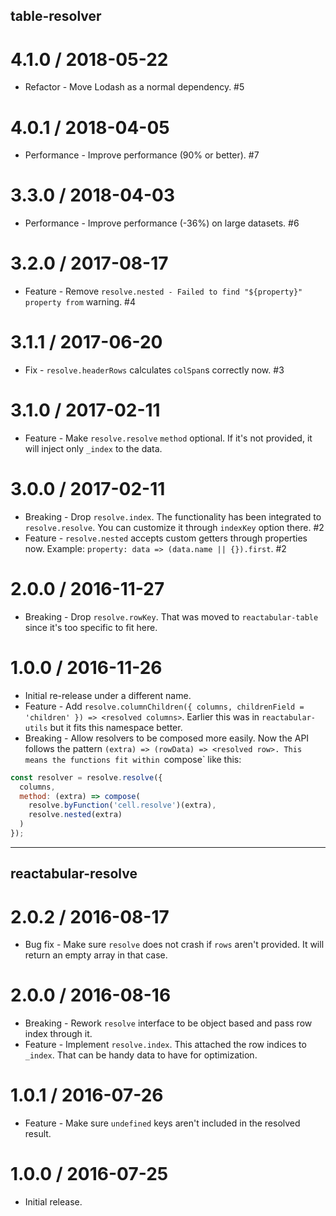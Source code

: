 ## table-resolver

4.1.0 / 2018-05-22
==================

  * Refactor - Move Lodash as a normal dependency. #5

4.0.1 / 2018-04-05
==================

  * Performance - Improve performance (90% or better). #7

3.3.0 / 2018-04-03
==================

  * Performance - Improve performance (-36%) on large datasets. #6

3.2.0 / 2017-08-17
==================

  * Feature - Remove `resolve.nested - Failed to find "${property}" property from` warning. #4

3.1.1 / 2017-06-20
==================

  * Fix - `resolve.headerRows` calculates `colSpan`s correctly now. #3

3.1.0 / 2017-02-11
==================

  * Feature - Make `resolve.resolve` `method` optional. If it's not provided, it will inject only `_index` to the data.

3.0.0 / 2017-02-11
==================

  * Breaking - Drop `resolve.index`. The functionality has been integrated to `resolve.resolve`. You can customize it through `indexKey` option there. #2
  * Feature - `resolve.nested` accepts custom getters through properties now. Example: `property: data => (data.name || {}).first`. #2

2.0.0 / 2016-11-27
==================

  * Breaking - Drop `resolve.rowKey`. That was moved to `reactabular-table` since it's too specific to fit here.

1.0.0 / 2016-11-26
==================

  * Initial re-release under a different name.
  * Feature - Add `resolve.columnChildren({ columns, childrenField = 'children' }) => <resolved columns>`. Earlier this was in `reactabular-utils` but it fits this namespace better.
  * Breaking - Allow resolvers to be composed more easily. Now the API follows the pattern `(extra) => (rowData) => <resolved row>. This means the functions fit within `compose` like this:

```javascript
const resolver = resolve.resolve({
  columns,
  method: (extra) => compose(
    resolve.byFunction('cell.resolve')(extra),
    resolve.nested(extra)
  )
});
```

---

## reactabular-resolve

2.0.2 / 2016-08-17
==================

  * Bug fix - Make sure `resolve` does not crash if `rows` aren't provided. It will return an empty array in that case.

2.0.0 / 2016-08-16
==================

  * Breaking - Rework `resolve` interface to be object based and pass row index through it.
  * Feature - Implement `resolve.index`. This attached the row indices to `_index`. That can be handy data to have for optimization.

1.0.1 / 2016-07-26
==================

  * Feature - Make sure `undefined` keys aren't included in the resolved result.

1.0.0 / 2016-07-25
==================

  * Initial release.
